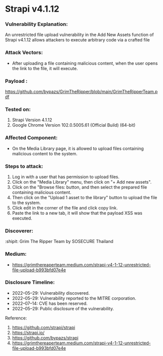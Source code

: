 # Strapi v4.1.12

### Vulnerability Explanation:
An unrestricted file upload vulnerability in the Add New Assets function of Strapi v4.1.12 allows attackers to execute arbitrary code via a crafted file

### Attack Vectors:
- After uploading a file containing malicious content, when the user opens the link to the file, it will execute.

### Payload :
https://github.com/bypazs/GrimTheRipper/blob/main/GrimTheRipperTeam.pdf

### Tested on:
1.  Strapi Version 4.1.12
2.  Google Chrome Version 102.0.5005.61 (Official Build) (64-bit)

### Affected Component: 
- On the Media Library page, it is allowed to upload files containing malicious content to the system.

### Steps to attack:
1. Log in with a user that has permission to upload files.
2. Click on the "Media Library" menu, then click on "+ Add new assets".
3. Click on the "Browse files: button, and then select the prepared file containing malicious content.
4. Then click on the "Upload 1 asset to the library" button to upload the file to the system.
5. Click edit in the corner of the file and click copy link.
6. Paste the link to a new tab, it will show that the payload XSS was executed.

### Discoverer:
:shipit: Grim The Ripper Team by SOSECURE Thailand

### Medium:
- https://grimthereaperteam.medium.com/strapi-v4-1-12-unrestricted-file-upload-b993bfd07e4e

### Disclosure Timeline:
- 2022–05–29: Vulnerability discovered.
- 2022–05–29: Vulnerability reported to the MITRE corporation.
- 2022–07–14: CVE has been reserved.
- 2022–05–29: Public disclosure of the vulnerability.

Reference:
1. https://github.com/strapi/strapi
2. https://strapi.io/
3. https://github.com/bypazs/strapi
4. https://grimthereaperteam.medium.com/strapi-v4-1-12-unrestricted-file-upload-b993bfd07e4e

